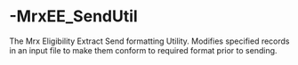 # -MrxEE_SendUtil
The Mrx Eligibility Extract Send formatting Utility. Modifies specified records in an input file to make them conform to required format prior to sending.
